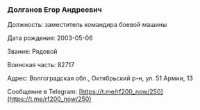 ### Долганов Егор Андреевич

Должность: заместитель командира боевой машины

Дата рождения: 2003-05-06

Звание: Рядовой

Воинская часть: 82717

Адрес: Волгоградская обл., Октябрьский р-н, ул. 51 Армии, 13

Сообщение в Telegram: [https://t.me/rf200_now/250](https://t.me/rf200_now/250)
